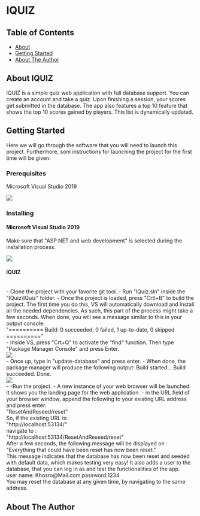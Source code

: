 # IQUIZ

## Table of Contents

- [About](#about)
- [Getting Started](#getting_started)
- [About The Author](#about)

## About IQUIZ <a name = "about"></a>

IQUIZ is a simple quiz web application with full database support.
You can create an account and take a quiz. Upon finishing a session, your scores get submitted in the database. The app also features a top 10 feature that shows the top 10 scores gained by players. This list is dynamically updated.

## Getting Started <a name = "getting_started"></a>

Here we will go through the software that you will need to launch this project. Furthermore, som instructions for launching the project for the first time will be given.

### Prerequisites

Microsoft Visual Studio 2019

<a href="https://visualstudio.microsoft.com/vs/">
<img src="https://icons.iconarchive.com/icons/dakirby309/simply-styled/256/Microsoft-Visual-Studio-icon.png"></img>
</a>

### Installing

#### Microsoft Visual Studio 2019

Make sure that "ASP.NET and web development" is selected during the installation process.

<img src="https://i.imgur.com/IJe7UY1.png"></img>

#### IQUIZ
<br>
- Clone the project with your favorite git tool.
- Run "IQuiz.sln" inside the "IQuiz\IQuiz" folder.
- Once the project is loaded, press "Crtl+B" to build the project. The first time you do this, VS will automatically download and install all the needed dependencies. As such, this part of the process might take a few seconds. When done, you will see a message similar to this in your output console:
<br>
    "========== Build: 0 succeeded, 0 failed, 1 up-to-date, 0 skipped =========="
<br>
- Inside VS, press "Crt+Q" to activate the "find" function. Then type "Package Manager Console" and press Enter.
<br>
<img src="https://i.imgur.com/rjNoIz8.png"></img>
<br>
- Once up, type in "update-database" and press enter.
- When done, the package manager will produce the following output:
    Build started...
    Build succeeded.
    Done.
<br>
<img src="https://i.imgur.com/kiF4qqB.png"></img>
<br>
- -Run the project.
- A new instance of your web browser will be launched. It shows you the landing page for the web application.
- in the URL field of your browser window, append the following to your  existing URL address and press enter:
<br>
"ResetAndReseed/reset"
<br>
So, if the existing URL is:
<br> 
"http://localhost:53134/"
<br>
navigate to :
<br>
"http://localhost:53134/ResetAndReseed/reset"
<br>
After a few seconds, the following message will be displayed on :
<br>
"Everything that could have been reset has now been reset."
<br>
This message indicates that the database has now been reset and seeded with default data, which makes testing very easy!
It also adds a user to the database, that you can log in as and test the functionalities of the app.
<br>
user name: Khosro@Mail.com
password:1234
<br>
You may reset the database at any given time, by navigating to the same address.
<br>

## About The Author <a name = "about"></a>

